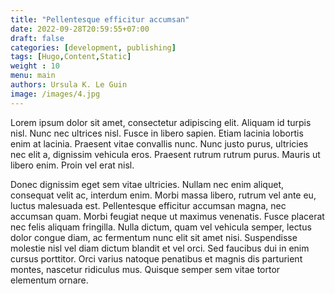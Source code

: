 ```yaml
---
title: "Pellentesque efficitur accumsan"
date: 2022-09-28T20:59:55+07:00
draft: false
categories: [development, publishing]
tags: [Hugo,Content,Static]
weight : 10
menu: main
authors: Ursula K. Le Guin
image: /images/4.jpg
---
```



Lorem ipsum dolor sit amet, consectetur adipiscing elit. Aliquam id turpis nisl. Nunc nec ultrices nisl. Fusce in libero sapien. Etiam lacinia lobortis enim at lacinia. Praesent vitae convallis nunc. Nunc justo purus, ultricies nec elit a, dignissim vehicula eros. Praesent rutrum rutrum purus. Mauris ut libero enim. Proin vel erat nisl.

Donec dignissim eget sem vitae ultricies. Nullam nec enim aliquet, consequat velit ac, interdum enim. Morbi massa libero, rutrum vel ante eu, luctus malesuada est. Pellentesque efficitur accumsan magna, nec accumsan quam. Morbi feugiat neque ut maximus venenatis. Fusce placerat nec felis aliquam fringilla. Nulla dictum, quam vel vehicula semper, lectus dolor congue diam, ac fermentum nunc elit sit amet nisi. Suspendisse molestie nisl vel diam dictum blandit et vel orci. Sed faucibus dui in enim cursus porttitor. Orci varius natoque penatibus et magnis dis parturient montes, nascetur ridiculus mus. Quisque semper sem vitae tortor elementum ornare.

